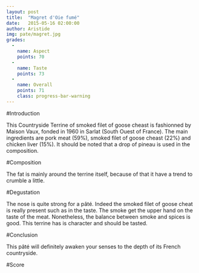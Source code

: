 ```yaml
---
layout: post
title:  "Magret d'Oie fumé"
date:   2015-05-16 02:00:00
author: Aristide
img: pate/magret.jpg
grades:
  -
    name: Aspect
    points: 70
  -
    name: Taste
    points: 73
  -
    name: Overall
    points: 71
    class: progress-bar-warning
---
```


#Introduction

This Countryside Terrine of smoked filet of goose cheast is fashionned by Maison Vaux, fonded in 1960 in Sarlat (South Ouest of France).
The main ingredients are pork meat (59%), smoked filet of goose cheast (22%) and chicken liver (15%). It should be noted that a drop of pineau is used in the composition.

#Composition

The fat is mainly around the terrine itself, because of that it have a trend to crumble a little. 

#Degustation

The nose is quite strong for a pâté. Indeed the smoked filet of goose cheat is really present such as in the taste.
The smoke get the upper hand on the taste of the meat. Nonetheless, the balance between smoke and spices is good. 
This terrine has is character and should be tasted.

#Conclusion

This pâté will definitely awaken your senses to the depth of its French countryside.


#Score
